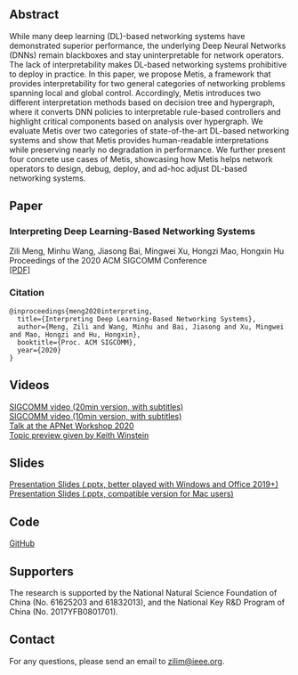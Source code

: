 
## Abstract

While many deep learning (DL)-based networking systems have demonstrated superior performance, the underlying Deep Neural Networks (DNNs) remain blackboxes and stay uninterpretable for network operators. The lack of interpretability makes DL-based networking systems prohibitive to deploy in practice. In this paper, we propose Metis, a framework that provides interpretability for two general categories of networking problems spanning local and global control. Accordingly, Metis introduces two different interpretation methods based on decision tree and hypergraph, where it converts DNN policies to interpretable rule-based controllers and highlight critical components based on analysis over hypergraph. We evaluate Metis over two categories of state-of-the-art DL-based networking systems and show that Metis provides human-readable interpretations while preserving nearly no degradation in performance. We further present four concrete use cases of Metis, showcasing how Metis helps network operators to design, debug, deploy, and ad-hoc adjust DL-based networking systems.

## Paper

### Interpreting Deep Learning-Based Networking Systems

Zili Meng, Minhu Wang, Jiasong Bai, Mingwei Xu, Hongzi Mao, Hongxin Hu<br>Proceedings of the 2020 ACM SIGCOMM Conference<br>[[PDF]](https://zilimeng.com/papers/metis-sigcomm20.pdf)

### Citation

```
@inproceedings{meng2020interpreting,
  title={Interpreting Deep Learning-Based Networking Systems},
  author={Meng, Zili and Wang, Minhu and Bai, Jiasong and Xu, Mingwei and Mao, Hongzi and Hu, Hongxin},
  booktitle={Proc. ACM SIGCOMM},
  year={2020}
}
```

## Videos

[SIGCOMM video (20min version, with subtitles)](https://youtu.be/J0QkGT4lrvI)<br>
[SIGCOMM video (10min version, with subtitles)](https://youtu.be/MJjX7oUpSkE)<br>
[Talk at the APNet Workshop 2020](https://youtu.be/5QvyweOzyro?t=23746)<br>
[Topic preview given by Keith Winstein](https://youtu.be/5VtWWG_a1sk?t=1793)

## Slides

[Presentation Slides (.pptx, better played with Windows and Office 2019+)](metis-sigcomm20-slides.pptx)<br>
[Presentation Slides (.pptx, compatible version for Mac users)](metis-sigcomm20-slides-compatible.pptx)

## Code

[GitHub](https://github.com/transys-project/metis/)

## Supporters

The research is supported by the National Natural Science Foundation of China (No. 61625203 and 61832013), and the National Key R&D Program of China (No. 2017YFB0801701). 

## Contact
For any questions, please send an email to [zilim@ieee.org](mailto:zilim@ieee.org).